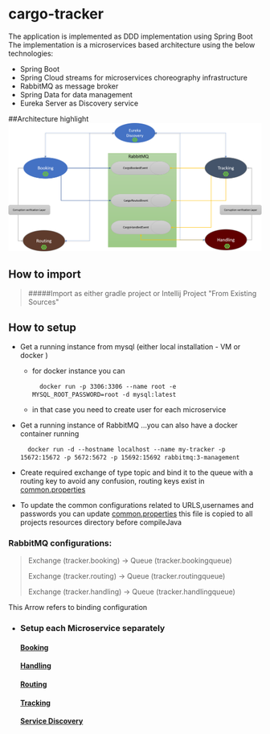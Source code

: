 # cargo-tracker

The application is implemented as DDD implementation using Spring Boot
The implementation is a microservices based architecture using the below technologies:
- Spring Boot
- Spring Cloud streams for microservices choreography infrastructure
- RabbitMQ as message broker
- Spring Data for data management
- Eureka Server as Discovery service

##Architecture highlight 
![](Architecture.png)
## How to import
> #####Import as either gradle project or Intellij Project "From Existing Sources"
## How to setup
- Get a running instance from mysql (either local installation - VM or docker )
    - for docker instance you can
    
            docker run -p 3306:3306 --name root -e MYSQL_ROOT_PASSWORD=root -d mysql:latest
      
    - in that case you need to create user for each microservice
- Get a running instance of RabbitMQ ...you can also have a docker container running

        docker run -d --hostname localhost --name my-tracker -p 15672:15672 -p 5672:5672 -p 15692:15692 rabbitmq:3-management
    
- Create required exchange of type topic and bind it to the queue with a routing key to avoid any confusion, routing
  keys exist in [common.properties](config/common.properties)
- To update the common configurations related to URLS,usernames and passwords you can
  update [common.properties](config/common.properties) this file is copied to all projects resources directory before
  compileJava

### RabbitMQ configurations:

  > Exchange (tracker.booking) -> Queue (tracker.bookingqueue)
  > 
  > Exchange (tracker.routing) -> Queue (tracker.routingqueue)
  > 
  > Exchange (tracker.handling) -> Queue (tracker.handlingqueue)

This Arrow refers to binding configuration

- ### Setup each Microservice separately
  #### [Booking](booking/README.md)
  #### [Handling](handling/README.md)
  #### [Routing](routing/README.md)
  #### [Tracking](tracking/README.md)
  #### [Service Discovery](service-discovery/README.md)
